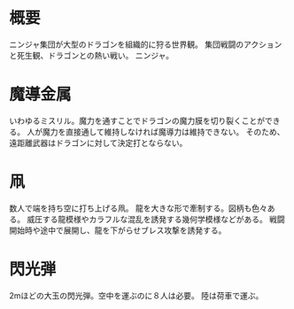 # 概要
ニンジャ集団が大型のドラゴンを組織的に狩る世界観。
集団戦闘のアクションと死生観、ドラゴンとの熱い戦い。
ニンジャ。

# 魔導金属
いわゆるミスリル。魔力を通すことでドラゴンの魔力膜を切り裂くことができる。
人が魔力を直接通して維持しなければ魔導力は維持できない。
そのため、遠距離武器はドラゴンに対して決定打とならない。

# 凧
数人で端を持ち空に打ち上げる凧。
龍を大きな形で牽制する。図柄も色々ある。
威圧する龍模様やカラフルな混乱を誘発する幾何学模様などがある。
戦闘開始時や途中で展開し、龍を下がらせブレス攻撃を誘発する。

# 閃光弾
2mほどの大玉の閃光弾。空中を運ぶのに８人は必要。
陸は荷車で運ぶ。
